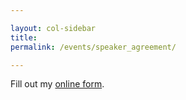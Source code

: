 ```yaml
---

layout: col-sidebar
title:
permalink: /events/speaker_agreement/

---
```


<div id="wufoo-p1uef3wk1lhcmt4"> Fill out my <a href="https://owasp.wufoo.com/forms/p1uef3wk1lhcmt4">online form</a>. </div> <script type="text/javascript"> var p1uef3wk1lhcmt4; (function(d, t) { var s = d.createElement(t), options = { 'userName':'owasp', 'formHash':'p1uef3wk1lhcmt4', 'autoResize':true, 'height':'4990', 'async':true, 'host':'wufoo.com', 'header':'show', 'ssl':true }; s.src = ('https:' == d.location.protocol ?'https://':'http://') + 'secure.wufoo.com/scripts/embed/form.js'; s.onload = s.onreadystatechange = function() { var rs = this.readyState; if (rs) if (rs != 'complete') if (rs != 'loaded') return; try { p1uef3wk1lhcmt4 = new WufooForm(); p1uef3wk1lhcmt4.initialize(options); p1uef3wk1lhcmt4.display(); } catch (e) { } }; var scr = d.getElementsByTagName(t)[0], par = scr.parentNode; par.insertBefore(s, scr); })(document, 'script'); </script>